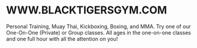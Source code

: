 WWW.BLACKTIGERSGYM.COM
======================

Personal Training, Muay Thai, Kickboxing, Boxing, and MMA. Try one of our One-On-One (Private) or Group classes. All ages in the one-on-one classes and one full hour with all the attention on you!
